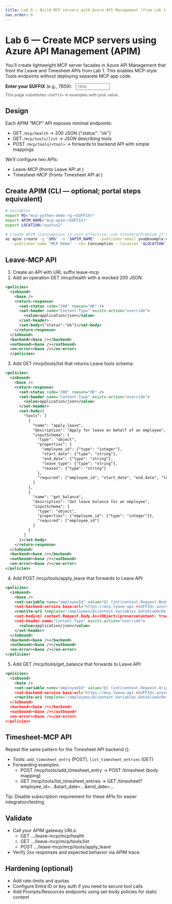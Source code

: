 ```yaml
---
title: Lab 6 — Build MCP servers with Azure API Management (from Lab 1 APIs)
nav_order: 6
---
```


# Lab 6 — Create MCP servers using Azure API Management (APIM)

You’ll create lightweight MCP server facades in Azure API Management that front the Leave and Timesheet APIs from Lab 1. This enables MCP-style Tools endpoints without deploying separate MCP app code.

<div class="suffix-picker">
  <label for="suffix-input"><strong>Enter your SUFFIX</strong> (e.g., 7859): </label>
  <input id="suffix-input" type="text" placeholder="7859" style="width: 8em; margin-left: 0.5rem;" />
  <p style="margin-top: 0.5rem; font-size: 0.9em; color: #555;">This page substitutes <code>&lt;SUFFIX&gt;</code> in examples with your value.</p>
</div>

<script src="./assets/suffix.js"></script>

## Design
Each APIM “MCP” API exposes minimal endpoints:
- GET `/mcp/health` → 200 JSON {"status": "ok"}
- GET `/mcp/tools/list` → JSON describing tools
- POST `/mcp/tools/<tool>` → forwards to backend API with simple mappings

We’ll configure two APIs:
- Leave-MCP (fronts Leave API at <span data-suffix-bind data-template="https://mcp-leave-api-<SUFFIX>.azurewebsites.net"></span>)
- Timesheet-MCP (fronts Timesheet API at <span data-suffix-bind data-template="https://mcp-timesheet-api-<SUFFIX>.azurewebsites.net"></span>)

## Create APIM (CLI — optional; portal steps equivalent)
```bash
# Variables
export RG="mcp-python-demo-rg-<SUFFIX>"
export APIM_NAME="mcp-apim-<SUFFIX>"
export LOCATION="eastus2"

# Create APIM (Consumption is cost-effective; use Standard/Premium if needed)
az apim create -g "$RG" -n "$APIM_NAME" --publisher-email you@example.com \
  --publisher-name "MCP Demo" --sku Consumption --location "$LOCATION"
```

## Leave-MCP API
1) Create an API with URL suffix leave-mcp
2) Add an operation GET /mcp/health with a mocked 200 JSON:
```xml
<policies>
  <inbound>
    <base />
    <return-response>
      <set-status code="200" reason="OK" />
      <set-header name="Content-Type" exists-action="override">
        <value>application/json</value>
      </set-header>
      <set-body>{"status":"ok"}</set-body>
    </return-response>
  </inbound>
  <backend><base /></backend>
  <outbound><base /></outbound>
  <on-error><base /></on-error>
  </policies>
```
3) Add GET /mcp/tools/list that returns Leave tools schema:
```xml
<policies>
  <inbound>
    <base />
    <return-response>
      <set-status code="200" reason="OK" />
      <set-header name="Content-Type" exists-action="override">
        <value>application/json</value>
      </set-header>
      <set-body>{
        "tools": [
          {
            "name": "apply_leave",
            "description": "Apply for leave on behalf of an employee",
            "inputSchema": {
              "type": "object",
              "properties": {
                "employee_id": {"type": "integer"},
                "start_date": {"type": "string"},
                "end_date": {"type": "string"},
                "leave_type": {"type": "string"},
                "reason": {"type": "string"}
              },
              "required": ["employee_id", "start_date", "end_date", "leave_type"]
            }
          },
          {
            "name": "get_balance",
            "description": "Get leave balance for an employee",
            "inputSchema": {
              "type": "object",
              "properties": {"employee_id": {"type": "integer"}},
              "required": ["employee_id"]
            }
          }
        ]
      }</set-body>
    </return-response>
  </inbound>
  <backend><base /></backend>
  <outbound><base /></outbound>
  <on-error><base /></on-error>
</policies>
```
4) Add POST /mcp/tools/apply_leave that forwards to Leave API:
```xml
<policies>
  <inbound>
    <base />
    <set-variable name="employeeId" value="@( (int)context.Request.Body.As<JObject>(preserveContent: true)["employee_id"])" />
    <set-backend-service base-url="https://mcp-leave-api-<SUFFIX>.azurewebsites.net" />
    <rewrite-uri template="/employees/@(context.Variables.GetValueOrDefault<int>("employeeId"))/leave-requests" />
    <set-body>@( context.Request.Body.As<JObject>(preserveContent: true).Remove("employee_id").ToString() )</set-body>
    <set-header name="Content-Type" exists-action="override">
      <value>application/json</value>
    </set-header>
  </inbound>
  <backend><base /></backend>
  <outbound><base /></outbound>
  <on-error><base /></on-error>
</policies>
```
5) Add GET /mcp/tools/get_balance that forwards to Leave API:
```xml
<policies>
  <inbound>
    <base />
    <set-variable name="employeeId" value="@( (int)context.Request.OriginalUrl.Query.GetValueOrDefault("employee_id", 0) )" />
    <set-backend-service base-url="https://mcp-leave-api-<SUFFIX>.azurewebsites.net" />
    <rewrite-uri template="/employees/@(context.Variables.GetValueOrDefault<int>("employeeId"))/balance" />
  </inbound>
  <backend><base /></backend>
  <outbound><base /></outbound>
  <on-error><base /></on-error>
</policies>
```

## Timesheet-MCP API
Repeat the same pattern for the Timesheet API backend (<span data-suffix-bind data-template="https://mcp-timesheet-api-<SUFFIX>.azurewebsites.net"></span>):
- Tools: `add_timesheet_entry` (POST), `list_timesheet_entries` (GET)
- Forwarding examples:
  - POST /mcp/tools/add_timesheet_entry → POST /timesheet (body mapping)
  - GET /mcp/tools/list_timesheet_entries → GET /timesheet?employee_id=...&start_date=...&end_date=...

Tip: Disable subscription requirement for these APIs for easier integration/testing.

## Validate
- Call your APIM gateway URLs:
  - GET …/leave-mcp/mcp/health
  - GET …/leave-mcp/mcp/tools/list
  - POST …/leave-mcp/mcp/tools/apply_leave
- Verify 2xx responses and expected behavior via APIM trace.

## Hardening (optional)
- Add rate-limits and quotas
- Configure Entra ID or key auth if you need to secure tool calls
- Add Prompts/Resources endpoints using set-body policies for static content
